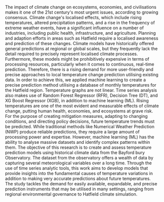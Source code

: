The impact of climate change on ecosystems, economies, and civilisations makes it one of the 21st century's most urgent issues, according to growing consensus. Climate change's localised effects, which include rising temperatures, altered precipitation patterns, and a rise in the frequency of extreme weather events, have a significant influence on a number of industries, including public health, infrastructure, and agriculture. Planning and adaption efforts in areas such as Hatfield require a localised awareness and prediction of these changes.
Climate models have historically offered general predictions at regional or global scales, but they frequently lack the detail required to precisely represent localised climate processes. Furthermore, these models might be prohibitively expensive in terms of processing resources, particularly when it comes to continuous, real-time prediction. Therefore, there is a rising demand for more user-friendly and precise approaches to local temperature change prediction utilising existing data.
In order to achieve this, we applied machine learning to create a precise prediction method utilising a database of monthly temperatures for the Hatfield region. Temperature graphs are not linear. Time series analysis also makes use of Random Forest Regressor (RFR), Decision Tree (DT), and XG Boost Regressor (XGB), in addition to machine learning (ML). 
Rising temperatures are one of the most evident and measurable effects of climate change, putting human health, economies, and ecosystems at grave risk. For the purpose of creating mitigation measures, adapting to changing conditions, and directing policy decisions, future temperature trends must be predicted. While traditional methods like Numerical Weather Prediction (NWP) produce reliable predictions, they require a large amount of processing power and expertise. However, machine learning (ML) has the ability to analyse massive datasets and identify complex patterns within them.
The objective of this research is to create and assess temperature prediction models using historical climate data from the Bayford bury Observatory. The dataset from the observatory offers a wealth of data by capturing several meteorological variables over a long time. Through the use of time series analytic tools, this work aims to develop models that provide insights into the fundamental causes of temperature variations in addition to making very accurate predictions about future temperatures. The study tackles the demand for easily available, expandable, and precise prediction instruments that may be utilised in many settings, ranging from regional environmental governance to Hatfield climate simulation.
